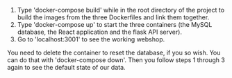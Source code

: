 1. Type 'docker-compose build' while in the root directory of the project to build the images from the three Dockerfiles and link them together.
2. Type 'docker-compose up' to start the three containers (the MySQL database, the React application and the flask API server).
3. Go to 'localhost:3001' to see the working webshop.

You need to delete the container to reset the database, if you so wish.
You can do that with 'docker-compose down'.
Then you follow steps 1 through 3 again to see the default state of our data.
